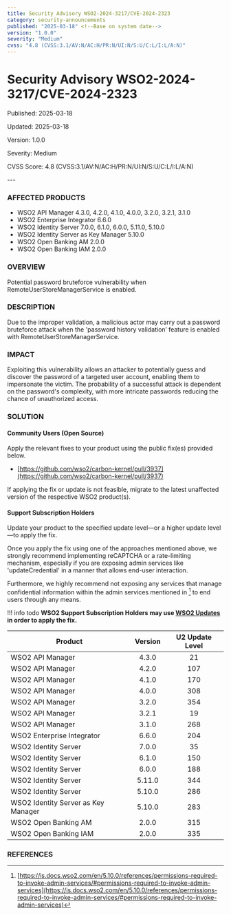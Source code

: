 ```yaml
---
title: Security Advisory WSO2-2024-3217/CVE-2024-2323
category: security-announcements
published: "2025-03-18" <!--Base on system date-->
version: "1.0.0"
severity: "Medium"
cvss: "4.8 (CVSS:3.1/AV:N/AC:H/PR:N/UI:N/S:U/C:L/I:L/A:N)"
---
```


# Security Advisory WSO2-2024-3217/CVE-2024-2323

<p class="doc-info">Published: 2025-03-18</p> <!--Base on system date-->
<p class="doc-info">Updated: 2025-03-18</p>
<p class="doc-info">Version: 1.0.0</p>
<p class="doc-info">Severity: Medium</p>
<p class="doc-info">CVSS Score: 4.8 (CVSS:3.1/AV:N/AC:H/PR:N/UI:N/S:U/C:L/I:L/A:N)</p>
---

### AFFECTED PRODUCTS
* WSO2 API Manager 4.3.0, 4.2.0, 4.1.0, 4.0.0, 3.2.0, 3.2.1, 3.1.0
* WSO2 Enterprise Integrator 6.6.0
* WSO2 Identity Server 7.0.0, 6.1.0, 6.0.0, 5.11.0, 5.10.0
* WSO2 Identity Server as Key Manager 5.10.0
* WSO2 Open Banking AM 2.0.0
* WSO2 Open Banking IAM 2.0.0


### OVERVIEW
Potential password bruteforce vulnerability when RemoteUserStoreManagerService is enabled.


### DESCRIPTION
Due to the improper validation, a malicious actor may carry out a password bruteforce attack when the 'password history validation’ feature is enabled with RemoteUserStoreManagerService.


### IMPACT
Exploiting this vulnerability allows an attacker to potentially guess and discover the password of a targeted user account, enabling them to impersonate the victim. The probability of a successful attack is dependent on the password's complexity, with more intricate passwords reducing the chance of unauthorized access.


### SOLUTION

#### Community Users (Open Source)
Apply the relevant fixes to your product using the public fix(es) provided below.

* [https://github.com/wso2/carbon-kernel/pull/3937](https://github.com/wso2/carbon-kernel/pull/3937)

If applying the fix or update is not feasible, migrate to the latest unaffected version of the respective WSO2 product(s).


#### Support Subscription Holders

Update your product to the specified update level—or a higher update level—to apply the fix.

Once you apply the fix using one of the approaches mentioned above, we strongly recommend implementing reCAPTCHA or a rate-limiting mechanism, especially if you are exposing admin services like 'updateCredential' in a manner that allows end-user interaction.

Furthermore, we highly recommend not exposing any services that manage confidential information within the admin services mentioned in [^1] to end users through any means.


!!! info todo
    **WSO2 Support Subscription Holders may use [WSO2 Updates](https://wso2.com/updates/) in order to apply the fix.**

| Product                             | Version | U2 Update Level |
| ----------------------------------- | :-----: | :-------------: |
| WSO2 API Manager                    |  4.3.0  |       21        |
| WSO2 API Manager                    |  4.2.0  |       107       |
| WSO2 API Manager                    |  4.1.0  |       170       |
| WSO2 API Manager                    |  4.0.0  |       308       |
| WSO2 API Manager                    |  3.2.0  |       354       |
| WSO2 API Manager                    |  3.2.1  |       19        |
| WSO2 API Manager                    |  3.1.0  |       268       |
| WSO2 Enterprise Integrator          |  6.6.0  |       204       |
| WSO2 Identity Server                |  7.0.0  |       35        |
| WSO2 Identity Server                |  6.1.0  |       150       |
| WSO2 Identity Server                |  6.0.0  |       188       |
| WSO2 Identity Server                | 5.11.0  |       344       |
| WSO2 Identity Server                | 5.10.0  |       286       |
| WSO2 Identity Server as Key Manager | 5.10.0  |       283       |
| WSO2 Open Banking AM                |  2.0.0  |       315       |
| WSO2 Open Banking IAM               |  2.0.0  |       335       |

### REFERENCES
[^1]: [https://is.docs.wso2.com/en/5.10.0/references/permissions-required-to-invoke-admin-services/#permissions-required-to-invoke-admin-services](https://is.docs.wso2.com/en/5.10.0/references/permissions-required-to-invoke-admin-services/#permissions-required-to-invoke-admin-services)

